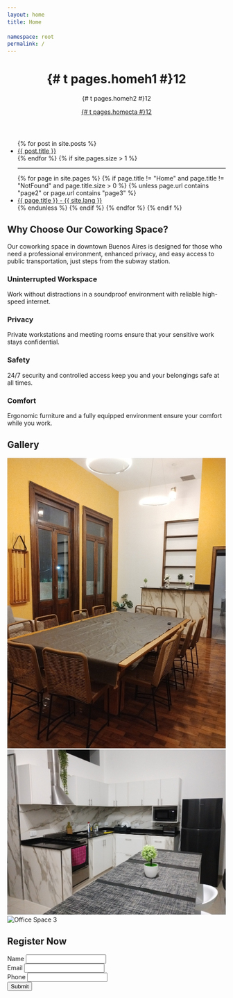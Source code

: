```yaml
---
layout: home
title: Home

namespace: root
permalink: /
---
```

<!-- Header Section -->
<header class="landing">
    <div class="overlay">
        <div class="container">
            <h1 class="display-4">
            {# t pages.homeh1 #}12
            </h1>
            <p class="lead">{# t pages.homeh2 #}12</p>
            <a href="#register" class="btn btn-primary btn-lg cta-button">
            {# t pages.homecta #}12
            </a>
        </div>
    </div>
</header>

<section>
    <div class="posts">
        <ul class="posts-list">
        {% for post in site.posts %}
            <li class="post-link">
            <a class="post-title" href="{{ site.baseurl }}{{ post.url }}">
                {{ post.title }}
            </a>
            </li>
        {% endfor %}
        {% if site.pages.size > 1 %}
            <hr>
            {% for page in site.pages %}
            {% if page.title != "Home" and page.title != "NotFound" and page.title.size > 0 %}
                {% unless page.url contains "page2" or page.url contains "page3" %}
                <li class="post-link">
                    <a class="post-title" href="{{ site.baseurl }}{{ page.url }}">
                    {{ page.title }} - {{ site.lang }}
                    </a>
                </li>
                {% endunless %}
            {% endif %}
            {% endfor %}
        {% endif %}
        </ul>
    </div>
</section>

<!-- features Section -->
<section id="features" class="py-5">
    <div class="container text-center">
        <h2>Why Choose Our Coworking Space?</h2>
        <p class="lead pb-3">
            Our coworking space in downtown Buenos Aires is designed for those who need a professional environment,  
            enhanced privacy, and easy access to public transportation, just steps from the subway station.
        </p>
        <div class="features-grid">
            <div class="feature-item">
                <h3>Uninterrupted Workspace</h3>
                <p>Work without distractions in a soundproof environment with reliable high-speed internet.</p>
            </div>
            <div class="feature-item">
                <h3>Privacy</h3>
                <p>Private workstations and meeting rooms ensure that your sensitive work stays confidential.</p>
            </div>
            <div class="feature-item">
                <h3>Safety</h3>
                <p>24/7 security and controlled access keep you and your belongings safe at all times.</p>
            </div>
            <div class="feature-item">
                <h3>Comfort</h3>
                <p>Ergonomic furniture and a fully equipped environment ensure your comfort while you work.</p>
            </div>
        </div>
    </div>
</section>

<!-- Gallery Section -->
<section id="gallery" class="py-5 bg-light">
    <div class="container">
        <h2 class="text-center">Gallery</h2>
        <div class="row gallery">
            <div class="col-md-4">
                <div class="img-container mb-2">
                    <img src="/assets/gallery/gallery1.jpg" alt="Office Space 1">
                </div>
            </div>
            <div class="col-md-4">
                <div class="img-container mb-2">
                    <img src="/assets/gallery/gallery2.jpg" alt="Office Space 2">
                </div>
            </div>
            <div class="col-md-4">
                <div class="img-container mb-2">
                    <img src="/assets/gallery/gallery3.jpg" alt="Office Space 3">
                </div>
            </div>
        </div>
    </div>
</section>

<!-- Registration Section -->
<section id="register" class="py-5">
    <div class="container">
        <h2 class="text-center">Register Now</h2>
        <form id="registerForm" class="col-md-6 mx-auto">
            <div class="mb-3">
                <label for="name" class="form-label">Name</label>
                <input type="text" class="form-control" id="name" required>
            </div>
            <div class="mb-3">
                <label for="email" class="form-label">Email</label>
                <input type="email" class="form-control" id="email" required>
            </div>
            <div class="mb-3">
                <label for="phone" class="form-label">Phone</label>
                <input type="tel" class="form-control" id="phone" required>
            </div>
            <button type="submit" id="submit-register" class="btn btn-primary w-100">Submit</button>
        </form>
    </div>
</section>
